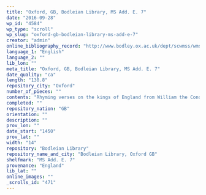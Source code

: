 ```yaml
---
title: "Oxford, GB, Bodleian Library, MS Add. E. 7"
date: "2016-09-28"
wp_id: "4584"
wp_type: "scroll"
wp_slug: "oxford-gb-bodleian-library-ms-add-e-7"
creator: "admin"
online_bibliography_record: "http://www.bodley.ox.ac.uk/dept/scwmss/wmss/online/medieval/additional/additional-e.html"
language_1: "English"
language_2: ""
lib_lon: ""
meta_title: "Oxford, GB, Bodleian Library, MS Add. E. 7"
date_quality: "ca"
length: "130.8"
repository_city: "Oxford"
number_of_pieces: ""
contents: "Rhyming verses on the kings of England from William the Conqueror to Henry VI 192 lines."
completed: ""
repository_nation: "GB"
orientation: ""
description: ""
prov_lon: ""
date_start: "1450"
prov_lat: ""
width: "14"
repository: "Bodleian Library"
repository_name_and_city: "Bodleian Library, Oxford GB"
shelfmark: "MS Add. E. 7"
provenance: "England"
lib_lat: ""
online_images: ""
_scrolls_id: "471"
---
```



